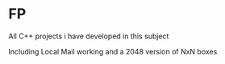 # FP
All C++ projects i have developed in this subject

Including Local Mail working and a 2048 version of NxN boxes
